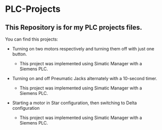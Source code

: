 # PLC-Projects
## This Repository is for my PLC projects files.

You can find this projects:

+ Turning on two motors respectively and turning them off with just one button. 
  + This project was implemented using Simatic Manager with a Siemens PLC.
  
+ Turning on and off Pneumatic Jacks alternately with a 10-second timer.
  + This project was implemented using Simatic Manager with a Siemens PLC.

+ Starting a motor in Star configuration, then switching to Delta configuration
  + This project was implemented using Simatic Manager with a Siemens PLC.

